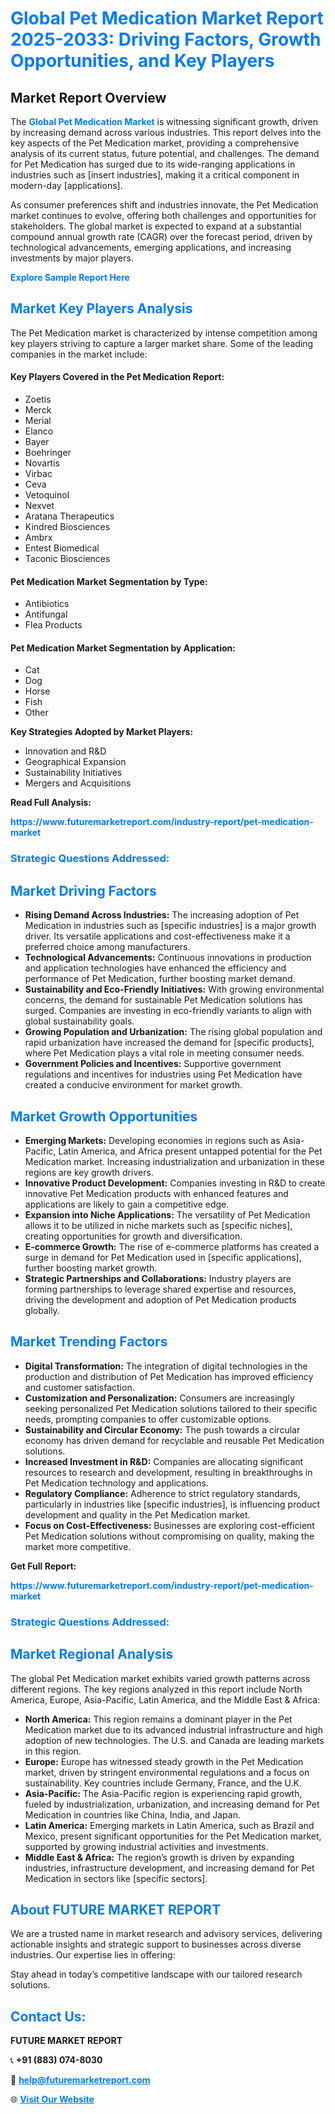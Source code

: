 <h1 style="color: #007BFF;">Global Pet Medication Market Report 2025-2033: Driving Factors, Growth Opportunities, and Key Players</h1>

<section id="overview">
<h2>Market Report Overview</h2>
<p>The <a href="https://www.futuremarketreport.com/industry-report/pet-medication-market" style="color: #007BFF; text-decoration: none;"><strong>Global Pet Medication Market</strong></a> is witnessing significant growth, driven by increasing demand across various industries. This report delves into the key aspects of the Pet Medication market, providing a comprehensive analysis of its current status, future potential, and challenges. The demand for Pet Medication has surged due to its wide-ranging applications in industries such as [insert industries], making it a critical component in modern-day [applications].</p>
<p>As consumer preferences shift and industries innovate, the Pet Medication market continues to evolve, offering both challenges and opportunities for stakeholders. The global market is expected to expand at a substantial compound annual growth rate (CAGR) over the forecast period, driven by technological advancements, emerging applications, and increasing investments by major players.</p>
</section>

<section id="overview">
<p><a href="https://www.futuremarketreport.com/request-sample/reportId=98106" style="color: #007BFF; text-decoration: none;"><strong>Explore Sample Report Here</strong></a></p>
</section>

<section id="key-players">
<h2 style="color: #007BFF;">Market Key Players Analysis</h2>
<p>The Pet Medication market is characterized by intense competition among key players striving to capture a larger market share. Some of the leading companies in the market include:</p>
<h4>Key Players Covered in the Pet Medication Report:</h4>
<ul><li>Zoetis</li><li>Merck</li><li>Merial</li><li>Elanco</li><li>Bayer</li><li>Boehringer</li><li>Novartis</li><li>Virbac</li><li>Ceva</li><li>Vetoquinol</li><li>Nexvet</li><li>Aratana Therapeutics</li><li>Kindred Biosciences</li><li>Ambrx</li><li>Entest Biomedical</li><li>Taconic Biosciences</li></ul>
<h4>Pet Medication Market Segmentation by Type:</h4>
<ul><li>Antibiotics</li><li>Antifungal</li><li>Flea Products</li></ul>

<h4>Pet Medication Market Segmentation by Application:</h4>
<ul><li>Cat</li><li>Dog</li><li>Horse</li><li>Fish</li><li>Other</li></ul>
<p><strong>Key Strategies Adopted by Market Players:</strong></p>
<ul>
<li>Innovation and R&D</li>
<li>Geographical Expansion</li>
<li>Sustainability Initiatives</li>
<li>Mergers and Acquisitions</li>
</ul>
</section>

<section>
<p><strong>Read Full Analysis: </strong></p><a href="https://www.futuremarketreport.com/industry-report/pet-medication-market" style="color: #007BFF; text-decoration: none;"><strong>https://www.futuremarketreport.com/industry-report/pet-medication-market</strong></a>
<h3 style="color: #007BFF;">Strategic Questions Addressed:</h3>
</section>

<section id="driving-factors">
<h2 style="color: #007BFF;">Market Driving Factors</h2>
<ul>
<li><strong>Rising Demand Across Industries:</strong> The increasing adoption of Pet Medication in industries such as [specific industries] is a major growth driver. Its versatile applications and cost-effectiveness make it a preferred choice among manufacturers.</li>
<li><strong>Technological Advancements:</strong> Continuous innovations in production and application technologies have enhanced the efficiency and performance of Pet Medication, further boosting market demand.</li>
<li><strong>Sustainability and Eco-Friendly Initiatives:</strong> With growing environmental concerns, the demand for sustainable Pet Medication solutions has surged. Companies are investing in eco-friendly variants to align with global sustainability goals.</li>
<li><strong>Growing Population and Urbanization:</strong> The rising global population and rapid urbanization have increased the demand for [specific products], where Pet Medication plays a vital role in meeting consumer needs.</li>
<li><strong>Government Policies and Incentives:</strong> Supportive government regulations and incentives for industries using Pet Medication have created a conducive environment for market growth.</li>
</ul>
</section>

<section id="growth-opportunities">
<h2 style="color: #007BFF;">Market Growth Opportunities</h2>
<ul>
<li><strong>Emerging Markets:</strong> Developing economies in regions such as Asia-Pacific, Latin America, and Africa present untapped potential for the Pet Medication market. Increasing industrialization and urbanization in these regions are key growth drivers.</li>
<li><strong>Innovative Product Development:</strong> Companies investing in R&D to create innovative Pet Medication products with enhanced features and applications are likely to gain a competitive edge.</li>
<li><strong>Expansion into Niche Applications:</strong> The versatility of Pet Medication allows it to be utilized in niche markets such as [specific niches], creating opportunities for growth and diversification.</li>
<li><strong>E-commerce Growth:</strong> The rise of e-commerce platforms has created a surge in demand for Pet Medication used in [specific applications], further boosting market growth.</li>
<li><strong>Strategic Partnerships and Collaborations:</strong> Industry players are forming partnerships to leverage shared expertise and resources, driving the development and adoption of Pet Medication products globally.</li>
</ul>
</section>

<section id="trending-factors">
<h2 style="color: #007BFF;">Market Trending Factors</h2>
<ul>
<li><strong>Digital Transformation:</strong> The integration of digital technologies in the production and distribution of Pet Medication has improved efficiency and customer satisfaction.</li>
<li><strong>Customization and Personalization:</strong> Consumers are increasingly seeking personalized Pet Medication solutions tailored to their specific needs, prompting companies to offer customizable options.</li>
<li><strong>Sustainability and Circular Economy:</strong> The push towards a circular economy has driven demand for recyclable and reusable Pet Medication solutions.</li>
<li><strong>Increased Investment in R&D:</strong> Companies are allocating significant resources to research and development, resulting in breakthroughs in Pet Medication technology and applications.</li>
<li><strong>Regulatory Compliance:</strong> Adherence to strict regulatory standards, particularly in industries like [specific industries], is influencing product development and quality in the Pet Medication market.</li>
<li><strong>Focus on Cost-Effectiveness:</strong> Businesses are exploring cost-efficient Pet Medication solutions without compromising on quality, making the market more competitive.</li>
</ul>
</section>

<section>
<p><strong>Get Full Report: </strong></p><a href="https://www.futuremarketreport.com/industry-report/pet-medication-market" style="color: #007BFF; text-decoration: none;"><strong>https://www.futuremarketreport.com/industry-report/pet-medication-market</strong></a>
<h3 style="color: #007BFF;">Strategic Questions Addressed:</h3>
</section>


<section id="regional-analysis">
<h2 style="color: #007BFF;">Market Regional Analysis</h2>
<p>The global Pet Medication market exhibits varied growth patterns across different regions. The key regions analyzed in this report include North America, Europe, Asia-Pacific, Latin America, and the Middle East & Africa:</p>
<ul>
<li><strong>North America:</strong> This region remains a dominant player in the Pet Medication market due to its advanced industrial infrastructure and high adoption of new technologies. The U.S. and Canada are leading markets in this region.</li>
<li><strong>Europe:</strong> Europe has witnessed steady growth in the Pet Medication market, driven by stringent environmental regulations and a focus on sustainability. Key countries include Germany, France, and the U.K.</li>
<li><strong>Asia-Pacific:</strong> The Asia-Pacific region is experiencing rapid growth, fueled by industrialization, urbanization, and increasing demand for Pet Medication in countries like China, India, and Japan.</li>
<li><strong>Latin America:</strong> Emerging markets in Latin America, such as Brazil and Mexico, present significant opportunities for the Pet Medication market, supported by growing industrial activities and investments.</li>
<li><strong>Middle East & Africa:</strong> The region’s growth is driven by expanding industries, infrastructure development, and increasing demand for Pet Medication in sectors like [specific sectors].</li>
</ul>
</section>

<footer>
<h2 style="color: #007BFF;">About FUTURE MARKET REPORT</h2>
<p>We are a trusted name in market research and advisory services, delivering actionable insights and strategic support to businesses across diverse industries. Our expertise lies in offering:</p>

<p>Stay ahead in today’s competitive landscape with our tailored research solutions.</p>

<h2 style="color: #007BFF;">Contact Us:</h2>
<p><strong>FUTURE MARKET REPORT</strong></p>
<p>📞 <strong>+91 (883) 074-8030</strong></p>
<p>📧 <strong><a href="mailto:help@futuremarketreport.com" style="color: #007BFF;">help@futuremarketreport.com</a></strong></p>
<p>🌐 <strong><a href="https://www.futuremarketreport.com/" style="color: #007BFF;">Visit Our Website</a></strong></p>
</footer>